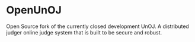 OpenUnOJ
========

Open Source fork of the currently closed development UnOJ. A distributed judger online judge system that is built to be secure and robust.
